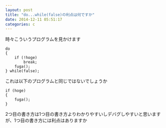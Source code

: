 ```yaml
---
layout: post
title: "do...while(false)の利点は何ですか"
date: 2014-12-11 05:51:17
categories: c
---
```

<p>時々こういうプログラムを見かけます</p>

<pre><code>do
{
    if (!hoge)
        break;
    fuga();
} while(false);
</code></pre>

<p>これは以下のプログラムと同じではないでしょうか</p>

<pre><code>if (hoge)
{
    fuga();
}
</code></pre>

<p>2つ目の書き方は1つ目の書き方よりわかりやすいしデバグしやすいと思いますが、1つ目の書き方には利点はありますか</p>
